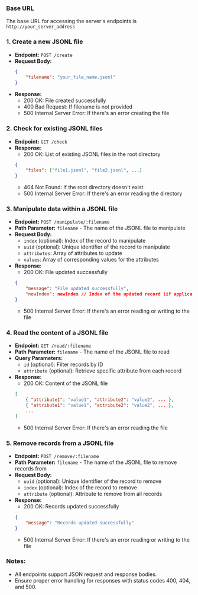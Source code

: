 ### Base URL
The base URL for accessing the server's endpoints is `http://your_server_address`

### 1. Create a new JSONL file
- **Endpoint:** `POST /create`
- **Request Body:** 
  ```json
  {
      "filename": "your_file_name.jsonl"
  }
  ```
- **Response:**
  - 200 OK: File created successfully
  - 400 Bad Request: If filename is not provided
  - 500 Internal Server Error: If there's an error creating the file

### 2. Check for existing JSONL files
- **Endpoint:** `GET /check`
- **Response:**
  - 200 OK: List of existing JSONL files in the root directory
  ```json
  {
      "files": ["file1.jsonl", "file2.jsonl", ...]
  }
  ```
  - 404 Not Found: If the root directory doesn't exist
  - 500 Internal Server Error: If there's an error reading the directory

### 3. Manipulate data within a JSONL file
- **Endpoint:** `POST /manipulate/:filename`
- **Path Parameter:** `filename` - The name of the JSONL file to manipulate
- **Request Body:** 
  - `index` (optional): Index of the record to manipulate
  - `uuid` (optional): Unique identifier of the record to manipulate
  - `attributes`: Array of attributes to update
  - `values`: Array of corresponding values for the attributes
- **Response:**
  - 200 OK: File updated successfully
  ```json
  {
      "message": "File updated successfully",
      "newIndex": newIndex // Index of the updated record (if applicable)
  }
  ```
  - 500 Internal Server Error: If there's an error reading or writing to the file

### 4. Read the content of a JSONL file
- **Endpoint:** `GET /read/:filename`
- **Path Parameter:** `filename` - The name of the JSONL file to read
- **Query Parameters:**
  - `id` (optional): Filter records by ID
  - `attribute` (optional): Retrieve specific attribute from each record
- **Response:**
  - 200 OK: Content of the JSONL file
  ```json
  [
      { "attribute1": "value1", "attribute2": "value2", ... },
      { "attribute1": "value1", "attribute2": "value2", ... },
      ...
  ]
  ```
  - 500 Internal Server Error: If there's an error reading the file

### 5. Remove records from a JSONL file
- **Endpoint:** `POST /remove/:filename`
- **Path Parameter:** `filename` - The name of the JSONL file to remove records from
- **Request Body:** 
  - `uuid` (optional): Unique identifier of the record to remove
  - `index` (optional): Index of the record to remove
  - `attribute` (optional): Attribute to remove from all records
- **Response:**
  - 200 OK: Records updated successfully
  ```json
  {
      "message": "Records updated successfully"
  }
  ```
  - 500 Internal Server Error: If there's an error reading or writing to the file

### Notes:
- All endpoints support JSON request and response bodies.
- Ensure proper error handling for responses with status codes 400, 404, and 500.